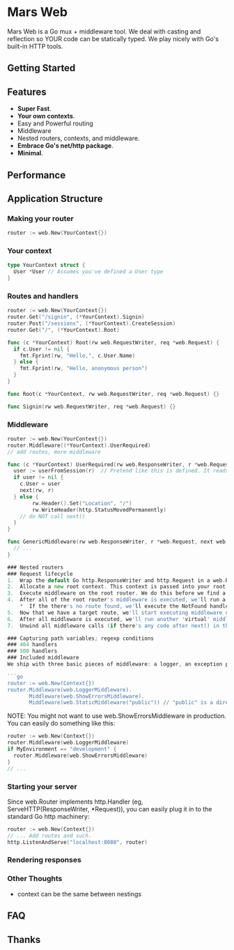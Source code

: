 # Mars Web

Mars Web is a Go mux + middleware tool. We deal with casting and reflection so YOUR code can be statically typed. We play nicely with Go's built-in HTTP tools.

## Getting Started


## Features
* **Super Fast**. 
* **Your own contexts**.
* Easy and Powerful routing
* Middleware
* Nested routers, contexts, and middleware.
* **Embrace Go's net/http package**. 
* **Minimal**.

## Performance

## Application Structure

### Making your router
```go
router := web.New(YourContext{})
```
### Your context
```go
type YourContext struct {
  User *User // Assumes you've defined a User type
}
```
### Routes and handlers

```go
router := web.New(YourContext{})
router.Get("/signin", (*YourContext).Signin)
router.Post("/sessions", (*YourContext).CreateSession)
router.Get("/", (*YourContext).Root)
```

```go
func (c *YourContext) Root(rw web.RequestWriter, req *web.Request) {
  if c.User != nil {
    fmt.Fprint(rw, "Hello,", c.User.Name)
  } else {
    fmt.Fprint(rw, "Hello, anonymous person")
  }
}
```

```go
func Root(c *YourContext, rw web.RequestWriter, req *web.Request) {}
```

```go
func Signin(rw web.RequestWriter, req *web.Request) {}
```


### Middleware
```go
router := web.New(YourContext{})
router.Middleware((*YourContext).UserRequired)
// add routes, more middleware
```

```go
func (c *YourContext) UserRequired(rw web.ResponseWriter, r *web.Request, next web.NextMiddlewareFunc) {
  user := userFromSession(r)  // Pretend like this is defined. It reads a session cookie and returns a *User or nil.
  if user != nil {
    c.User = user
    next(rw, r)
  } else {
		rw.Header().Set("Location", "/")
		rw.WriteHeader(http.StatusMovedPermanently)
    // do NOT call next()
  }
}
```

```go
func GenericMiddleware(rw web.ResponseWriter, r *web.Request, next web.NextMiddlewareFunc) {
  // ...
}

### Nested routers
### Request lifecycle
1.  Wrap the default Go http.ResponseWriter and http.Request in a web.ResponseWriter and web.Request, respectively (via structure embedding).
2.  Allocate a new root context. This context is passed into your root middleware.
3.  Execute middleware on the root router. We do this before we find a route!
4.  After all of the root router's middleware is executed, we'll run a 'virtual' routing middleware that determines the target route.
    *  If the there's no route found, we'll execute the NotFound handler if supplied. Otherwise, we'll write a 404 response and start unwinding the root middlware.
5.  Now that we have a target route, we'll start executing middleware on the nested middleware leading up to the final target router/route.
6.  After all middleware is executed, we'll run another 'virtual' middleware that invokes the final handler corresponding to the target route.
7.  Unwind all middleware calls (if there's any code after next() in the middleware, obviously that's going to run at some point).

### Capturing path variables; regexp conditions
### 404 handlers
### 500 handlers
### Included middleware
We ship with three basic pieces of middleware: a logger, an exception printer, and a static file server. To use them:

```go
router := web.New(Context{})
router.Middleware(web.LoggerMiddleware).
       Middleware(web.ShowErrorsMiddleware).
       Middleware(web.StaticMiddleware("public")) // "public" is a directory to serve files from.
```

NOTE: You might not want to use web.ShowErrorsMiddleware in production. You can easily do something like this:
```go
router := web.New(Context{})
router.Middleware(web.LoggerMiddleware)
if MyEnvironment == "development" {
  router.Middleware(web.ShowErrorsMiddleware)
}
// ...
```

### Starting your server
Since web.Router implements http.Handler (eg, ServeHTTP(ResponseWriter, *Request)), you can easily plug it in to the standard Go http machinery:

```go
router := web.New(Context{})
// ... Add routes and such.
http.ListenAndServe("localhost:8080", router)
```

### Rendering responses

### Other Thoughts
* context can be the same between nestings


## FAQ

## Thanks
